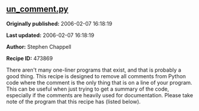 ## [un_comment.py](https://code.activestate.com/recipes/473869-un_commentpy)

**Originally published:** 2006-02-07 16:18:19

**Last updated:** 2006-02-07 16:18:19

**Author:** Stephen Chappell

**Recipe ID:** 473869

There aren't many one-liner programs that exist, and that is probably a good thing. This recipe is designed to remove all comments from Python code where the comment is the only thing that is on a line of your program. This can be useful when just trying to get a summary of the code, especially if the comments are heavily used for documentation. Please take note of the program that this recipe has (listed below).
